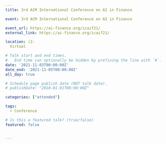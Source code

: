 ```yaml
---
title: 3rd ACM International Conference on AI in Finance

event: 3rd ACM International Conference on AI in Finance

event_url: https://ai-finance.org/icaif21/
external_link: https://ai-finance.org/icaif21/

location: |2-
  Virtual

# Talk start and end times.
#   End time can optionally be hidden by prefixing the line with `#`.
date: '2021-11-03T00:00:00Z'
date_end: '2021-11-05T00:00:00Z'
all_day: true

# Schedule page publish date (NOT talk date).
# publishDate: "2010-01-01T00:00:00Z"

categories: ["attended"]

tags:
  - Conference

# Is this a featured talk? (true/false)
featured: false


---
```

